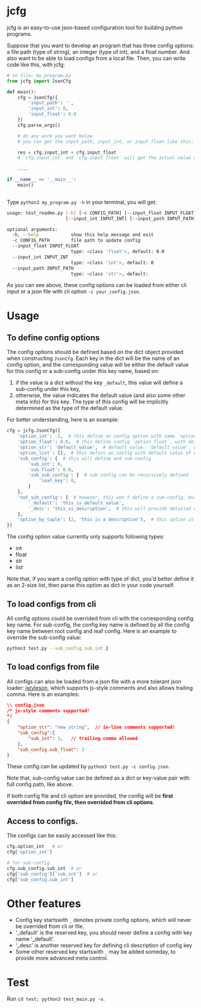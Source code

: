 # jcfg

jcfg is an easy-to-use json-based configuration tool for building python programs.

Suppose that you want to develop an program that has three config options: a file path (type of string), an integer (type of int), and a float number. And also want to be able to load configs from a local file. Then, you can write code like this, with jcfg:

```python
# in file: my_program.py
from jcfg import JsonCfg

def main():
    cfg = JsonCfg({
        'input_path': '',
        'input_int': 0,
        'input_float': 0.0
    })
    cfg.parse_args()

    # do any work you want below
    # you can get the input_path, input_int, or input_float like this:

    res = cfg.input_int + cfg.input_float
    # `cfg.input_int` and `cfg.input_float` will get the actual value depending on the cli input. jcfg have done the type check work for you. If the input option cannot be parsed as an integer, it will raise error

    ....

if __name__ == '__main__':
    main()
    
```

Type `python3 my_program.py -h` in your terminal, you will get:
```bash
usage: test_readme.py [-h] [-c CONFIG_PATH] [--input_float INPUT_FLOAT]
                      [--input_int INPUT_INT] [--input_path INPUT_PATH]

optional arguments:
  -h, --help            show this help message and exit
  -c CONFIG_PATH        file path to update config
  --input_float INPUT_FLOAT
                        type: <class 'float'>, default: 0.0
  --input_int INPUT_INT
                        type: <class 'int'>, default: 0
  --input_path INPUT_PATH
                        type: <class 'str'>, default:
```

As you can see above, these config options can be loaded from either cli input or a json file with cli option `-c your_config.json`. 

# Usage

## To define config options

The config options should be defined based on the dict object provided when constructing `JsonCfg`. Each key in the dict will be the name of an config option, and the corresponding value will be either the default value for this config or a sub-config under this key name, based on:

1. if the value is a dict without the key `_default`, this value will define a sub-config under this key,
2. otherwise, the value indicates the default value (and also some other meta info) for this key. The type of this config will be implicitly determined as the type of the default value. 

For better understanding, here is an example:

```python
cfg = jcfg.JsonCfg({
    'option_int': -1,  # this define an config option with name `option_int` with default value of -1, and also with type of int (type(-1) is int).
    'option_float': 0.0,  # this define config `option_float`, with default value 0.0, and type of float.
    'option_str': 'default_value',  # default value: 'default_value', with type str
    'option_list': [],  # this defins an config with default value of empty list, of type list
    'sub_config': {  # this will define and sub-config
        'sub_int': 0,
        'sub_float': 0.0,
        'sub_sub_config': {  # sub-config can be recursively defined
            'leaf_key': 0, 
        }
    },
    'not_sub_config': {  # however, this won't define a sub-config, but an config with value type: string
        '_default': 'this_is_default_value', 
        '_desc': 'this_si_description',  # this will provide detailed description for this config when typing --help
    },
    'option_by_tuple': (2, 'this is a description'),  # this option is defined with a 2-size tuple, the 1st is default value, 2rd is description
})
```

The config option value currently only supports following types:
- int
- float
- str
- list

Note that, if you want a config option with type of dict, you'd better define it as an 2-size list, then parse this option as dict in your code yourself.

## To load configs from cli

All config options could be overrided from cli with the corresponding config key name. For sub-config, the config key name is defined by all the config key name between root config and leaf config. Here is an example to override the sub-config value:

```bash
python3 test.py --sub_config.sub_int 2
```

## To load configs from file

All configs can also be loaded from a json file with a more tolerant json loader: [jstyleson](https://github.com/linjackson78/jstyleson), which supports js-style comments and also allows trailing comma. Here is an examples:

```json
\\ config.json
/* js-style comments supported!
*/
{
    "option_str": "new_string",  // in-line comments supported!
    "sub_config":{
        "sub_int": 1,   // trailing comma allowed
    },
    "sub_config.sub_float": 3
}
```
These config can be updated by `python3 test.py -c config.json`.

Note that, sub-config value can be defined as a dict or key-value pair with full config path, like above.

If both config file and cli option are provided, the config will be **first overrided from config file, then overrided from cli options**.

## Access to configs.

The configs can be easily accessed like this:
```python
cfg.option_int   # or 
cfg['option_int']

# for sub-config
cfg.sub_config.sub_int  # or
cfg['sub_config']['sub_int']  # or
cfg['sub_config.sub_int']
```

# Other features

* Config key startswith `_` denotes private config options, which will never be overrided from cli or file.
* '_default' is the reserved key, you should never define a config with key name '_default'.
* '_desc' is another reserved key for defining cli description of config key
* Some other reserved key startswith `_` may be added someday, to provide more advanced meta control.

# Test

Run `cd test; python3 test_main.py -v`.




